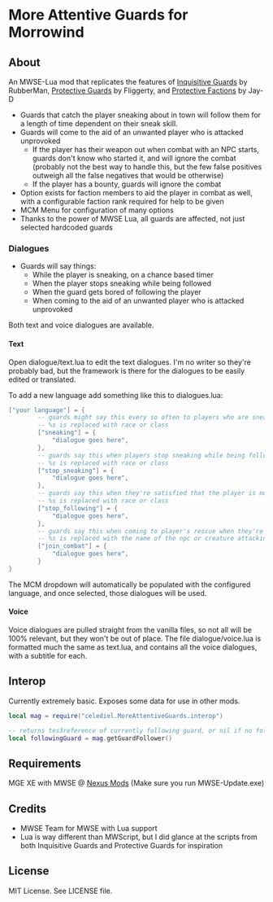 # More Attentive Guards for Morrowind  #

## About ##

An MWSE-Lua mod that replicates the features of
[Inquisitive Guards](https://www.nexusmods.com/morrowind/mods/46538) by RubberMan,
[Protective Guards](http://download.fliggerty.com/download-110-20) by Fliggerty,
and
[Protective Factions](https://www.nexusmods.com/morrowind/mods/50221) by Jay-D

* Guards that catch the player sneaking about in town will follow them for a
length of time dependent on their sneak skill.
* Guards will come to the aid of an unwanted player who is attacked unprovoked
    * If the player has their weapon out when combat with an NPC starts,
    guards don't know who started it, and will ignore the combat (probably
    not the best way to handle this, but the few false positives outweigh all
    the false negatives that would be otherwise)
    * If the player has a bounty, guards will ignore the combat
* Option exists for faction members to aid the player in combat as well, with
a configurable faction rank required for help to be given
* MCM Menu for configuration of many options
* Thanks to the power of MWSE Lua, all guards are affected, not just selected hardcoded guards

### Dialogues ###

* Guards will say things:
    * While the player is sneaking, on a chance based timer
    * When the player stops sneaking while being followed
    * When the guard gets bored of following the player
    * When coming to the aid of an unwanted player who is attacked unprovoked

Both text and voice dialogues are available.
#### Text ####

Open dialogue/text.lua to edit the text dialogues. I'm no writer so they're probably bad, but the framework is there for the dialogues to be easily edited or translated. 

To add a new language add something like this to dialogues.lua:

```Lua
["your language"] = {
        -- guards might say this every so often to players who are sneaking
        -- %s is replaced with race or class
        ["sneaking"] = {
            "dialogue goes here",
        },
        -- guards say this when players stop sneaking while being followed
        -- %s is replaced with race or class
        ["stop_sneaking"] = {
            "dialogue goes here",
        },
        -- guards say this when they're satisfied that the player is not doing anything illegal
        -- %s is replaced with race or class
        ["stop_following"] = {
            "dialogue goes here",
        },
        -- guards say this when coming to player's rescue when they're attacked unprovoked
        -- %s is replaced with the name of the npc or creature attacking the player
        ["join_combat"] = {
            "dialogue goes here",
        }
}
```

The MCM dropdown will automatically be populated with the configured language, and once selected, those dialogues will be used.

#### Voice ####

Voice dialogues are pulled straight from the vanilla files, so not all will be 100% relevant, but they won't be out of place. The file dialogue/voice.lua is formatted much the same as text.lua, and contains all the voice dialogues, with a subtitle for each.


## Interop ##

Currently extremely basic. Exposes some data for use in other mods.

```Lua
local mag = require("celediel.MoreAttentiveGuards.interop")

-- returns tes3reference of currently following guard, or nil if no follower
local followingGuard = mag.getGuardFollower()
```

## Requirements ##
MGE XE with MWSE @ [Nexus Mods](https://www.nexusmods.com/morrowind/mods/41102) \(Make sure you run MWSE-Update.exe\)

## Credits ##

* MWSE Team for MWSE with Lua support
* Lua is way different than MWScript, but I did glance at the scripts from
both Inquisitive Guards and Protective Guards for inspiration

## License ##

MIT License. See LICENSE file.
